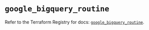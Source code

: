 # `google_bigquery_routine`

Refer to the Terraform Registry for docs: [`google_bigquery_routine`](https://registry.terraform.io/providers/hashicorp/google-beta/6.38.0/docs/resources/google_bigquery_routine).
